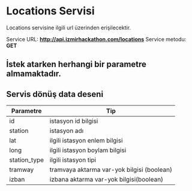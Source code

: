 # Locations Servisi
Locations servisine ilgili url üzerinden erişilecektir.

Service URL: **http://api.izmirhackathon.com/locations**
Service metodu: **GET**

## İstek atarken herhangi bir parametre almamaktadır.

## Servis dönüş data deseni

Parametre | Tip
------------ | ------------
id |  istasyon id bilgisi
station |  istasyon adı
lat | ilgili istasyon enlem bilgisi
long | ilgili istasyon boylam bilgisi 
station_type | ilgili istasyon tipi
tramway | tramvaya aktarma var-yok bilgisi (boolean)
izban | izbana aktarma var-yok bilgisi(boolean)
